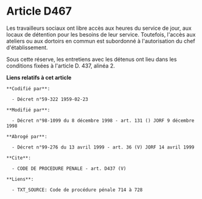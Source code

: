 # Article D467

Les travailleurs sociaux ont libre accès aux heures du service de jour, aux locaux de détention pour les besoins de leur
service. Toutefois, l'accès aux ateliers ou aux dortoirs en commun est subordonné à l'autorisation du chef d'établissement.

Sous cette réserve, les entretiens avec les détenus ont lieu dans les conditions fixées à l'article D. 437, alinéa 2.

**Liens relatifs à cet article**

	**Codifié par**:

	  - Décret n°59-322 1959-02-23

	**Modifié par**:

	  - Décret n°98-1099 du 8 décembre 1998 - art. 131 () JORF 9 décembre 1998

	**Abrogé par**:

	  - Décret n°99-276 du 13 avril 1999 - art. 36 (V) JORF 14 avril 1999

	**Cite**:

	  - CODE DE PROCEDURE PENALE - art. D437 (V)

	**Liens**:

	  - TXT_SOURCE: Code de procédure pénale 714 à 728
